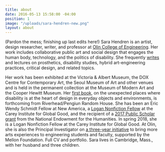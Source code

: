 ```yaml
---
title: about
date: 2016-05-13 15:58:00 -04:00
position: 1
image: "/uploads/sara-hendren-new.png"
layout: about
---
```


(Pardon the mess; finishing up last edits here!)
Sara Hendren is an artist, design researcher, writer, and professor at [Olin College of Engineering](http://www.olin.edu). Her work includes collaborative
public art and social design that engages
the human body, technology, and the politics of disability. She frequently
[writes](https://sarahendren.com/projects-lab/) and lectures on prosthetics,
disability studies, hybrid art-engineering practices, critical design, and related topics.

Her work has been exhibited at the Victoria & Albert Museum, the DOX Centre for Contemporary Art, the Seoul Museum of Art and other venues and is held in the permanent collection at the Museum of
Modern Art  and the Cooper Hewitt Museum. Her [first book](https://sarahendren.com/projects-lab/first-book/), on
the unexpected places where disability
is at the heart of design in everyday
objects and environments, is forthcoming
from Riverhead/Pengiun Random House. She has been an Eric
Wendy Schmidt Fellow at New America, a [Logan Nonfiction Fellow](https://careyinstitute.org/index/sara-hendren/) at the Carey Institute for Global Good, and
the recipient of a [2017 Public Scholar
grant](https://www.washingtonpost.com/entertainment/books/2017-neh-grants-encourage-great-scholarship-for-nonscholars-to-enjoy/2017/08/01/6e0e74f2-76e9-11e7-8f39-eeb7d3a2d304_story.html?utm_term=.2c5f820b38a4) from the National Endowment for the Humanities. In spring 2018, she is
a Logan Nonfiction Fellow at the Carey
Institute for Global Good. At Olin, she
is also the Principal Investigator on [a
three-year initiative](http://www.olin.edu/collaborate/sketch-model/) to bring more arts
experiences to engineering students and
faculty, supported by the Mellon Foundation.
Full CV and portfolio. Sara lives in Cambridge, Mass., with her husband and three children.
